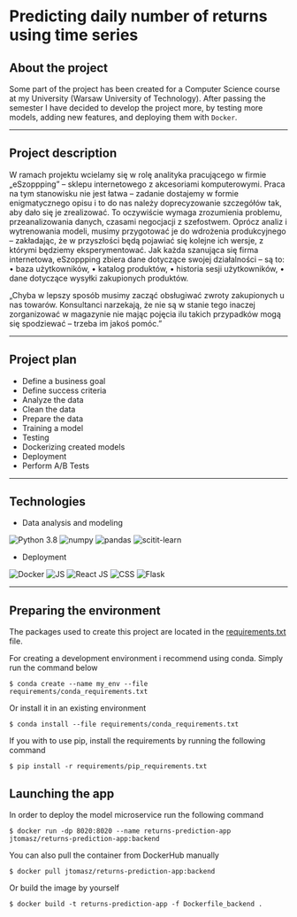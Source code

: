 # Predicting daily number of returns using time series

## About the project

Some part of the project has been created for a Computer Science course at my University (Warsaw University of Technology). After passing the semester I have decided to develop the project more, by testing more models, adding new features, and deploying them with `Docker`.

---

## Project description

W ramach projektu wcielamy się w rolę analityka pracującego w firmie „eSzoppping” 
– sklepu internetowego z akcesoriami komputerowymi. Praca na tym stanowisku nie jest łatwa – 
zadanie dostajemy w formie enigmatycznego opisu i to do nas należy doprecyzowanie szczegółów 
tak, aby dało się je zrealizować. To oczywiście wymaga zrozumienia problemu, przeanalizowania 
danych, czasami negocjacji z szefostwem. Oprócz analiz i wytrenowania modeli, musimy 
przygotować  je do wdrożenia produkcyjnego –  zakładając, że w przyszłości będą pojawiać się 
kolejne ich wersje, z którymi będziemy eksperymentować. 
Jak każda szanująca się firma internetowa, eSzoppping zbiera dane dotyczące swojej działalności – 
są to: 
• baza użytkowników, 
• katalog produktów, 
• historia sesji użytkowników, 
• dane dotyczące wysyłki zakupionych produktów.

„Chyba w lepszy sposób musimy zacząć obsługiwać zwroty zakupionych u nas towarów. 
Konsultanci narzekają, że nie są w stanie tego inaczej zorganizować w magazynie nie mając 
pojęcia ilu takich przypadków mogą się spodziewać – trzeba im jakoś pomóc.”

---

## Project plan

- Define a business goal
- Define success criteria
- Analyze the data
- Clean the data
- Prepare the data
- Training a model
- Testing
- Dockerizing created models
- Deployment
- Perform A/B Tests

---

## Technologies

- Data analysis and modeling


![Python 3.8](https://img.shields.io/badge/Python-3.8+-blue?style=for-the-badge&logo=python&logoColor=blue)
![numpy](https://img.shields.io/badge/Numpy-1.22.4-777BB4?style=for-the-badge&logo=numpy&logoColor=white)
![pandas](https://img.shields.io/badge/Pandas-1.4.2+-2C2D72?style=for-the-badge&logo=pandas&logoColor=white)
![scitit-learn](https://img.shields.io/badge/scikit_learn-0.23.2-F7931E?style=for-the-badge&logo=scikit-learn&logoColor=F7931E)

- Deployment

![Docker](https://img.shields.io/badge/Docker-2CA5E0?style=for-the-badge&logo=docker&logoColor=white)
![JS](https://img.shields.io/badge/JavaScript-323330?style=for-the-badge&logo=javascript&logoColor=F7DF1E)
![React JS](https://img.shields.io/badge/React-20232A?style=for-the-badge&logo=react&logoColor=61DAFB)
![CSS](https://img.shields.io/badge/CSS3-1572B6?style=for-the-badge&logo=css3&logoColor=white)
![Flask](https://img.shields.io/badge/Flask-000000?style=for-the-badge&logo=flask&logoColor=white)


---


## Preparing the environment

The packages used to create this project are located in the [requirements.txt](requirements.txt) file.

For creating a development environment i recommend using conda. Simply run the command below

```shell
$ conda create --name my_env --file requirements/conda_requirements.txt
```

Or install it in an existing environment

```shell
$ conda install --file requirements/conda_requirements.txt
```

If you with to use pip, install the requirements by running the following command

```shell
$ pip install -r requirements/pip_requirements.txt
```


## Launching the app

In order to deploy the model microservice run the following command

```shell
$ docker run -dp 8020:8020 --name returns-prediction-app jtomasz/returns-prediction-app:backend
```

You can also pull the container from DockerHub manually

```shell
$ docker pull jtomasz/returns-prediction-app:backend
```

Or build the image by yourself

```shell
$ docker build -t returns-prediction-app -f Dockerfile_backend .
```


